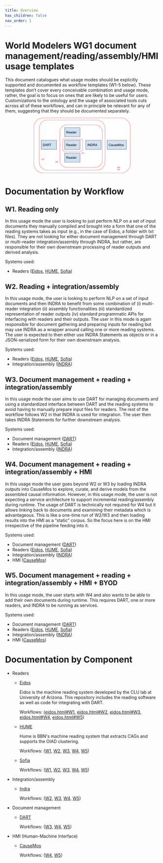 ```yaml
---
title: Overview
has_children: false
nav_order: 1
---
```


# World Modelers WG1 document management/reading/assembly/HMI usage templates

This document catalogues what usage modes should be explicitly supported and documented as workflow templates (W1-5 below). These templates don’t cover every conceivable combination and usage mode, rather, the goal is to focus on ones that are likely to be useful for users. Customizations to the ontology and the usage of associated tools cuts across all of these workflows, and can in principle be relevant for any of them, suggesting that they should be documented separately.

<p align="center">
  <img src="images/workflows.png">
</p>

# Documentation by Workflow

## W1. Reading only
In this usage mode the user is looking to just perform NLP on a set of input documents they manually compiled and brought into a form that one of the reading systems takes as input (e.g., in the case of Eidos, a folder with txt files). They are not looking for either document management through DART or multi-reader integration/assembly through INDRA, but rather, are responsible for their own downstream processing of reader outputs and derived analysis.

Systems used:
  * Readers ([Eidos](eidos.html#W1), [HUME](W1), [Sofia](W1))

## W2. Reading + integration/assembly
In this usage mode, the user is looking to perform NLP on a set of input documents and then INDRA to benefit from some combination of (i) multi-reader integration (ii) assembly functionalities (iii) standardized representation of reader outputs (iv) standard programmatic APIs for interfacing with readers and their outputs. The user in this mode is again responsible for document gathering and preparing inputs for reading but may use INDRA as a wrapper around calling one or more reading systems. The user is expected to then either use INDRA Statements as objects or in a JSON-serialized form for their own downstream analysis.

Systems used:
  * Readers ([Eidos](eidos.html#W2), [HUME](W2), [Sofia](W2))
  * Integration/assembly ([INDRA](W2))

## W3. Document management + reading + integration/assembly
In this usage mode the user aims to use DART for managing documents and using a standardized interface between DART and the reading systems to avoid having to manually prepare input files for readers. The rest of the workflow follows W2 in that INDRA is used for integration. The user then takes INDRA Statements for further downstream analysis.

Systems used:
  * Document management ([DART](W3))
  * Readers ([Eidos](eidos.html#W3), [HUME](W3), [Sofia](W3))
  * Integration/assembly ([INDRA](W3))

## W4. Document management + reading + integration/assembly + HMI
In this usage mode the user goes beyond W2 or W3 by loading INDRA outputs into CauseMos to explore, curate, and derive models from the assembled causal information. However, in this usage mode, the user is not expecting a service architecture to support incremental reading/assembly during runtime. The usage of DART is technically not required for W4 but it allows linking back to documents and examining their metadata which is advantageous. This is like a one-time run of W2/W3 and then loading results into the HMI as a “static” corpus. So the focus here is on the HMI irrespective of the pipeline feeding into it.

Systems used:
  * Document management ([DART](W4))
  * Readers ([Eidos](eidos.html#W4), [HUME](W4), [Sofia](W4))
  * Integration/assembly ([INDRA](W4))
  * HMI ([CauseMos](W4))

## W5. Document management + reading + integration/assembly + HMI + BYOD
In this usage mode, the user starts with W4 and also wants to be able to add their own documents during runtime. This requires DART, one or more readers, and INDRA to be running as services.

Systems used:
  * Document management ([DART](W5))
  * Readers ([Eidos](eidos.html#W5), [HUME](W5), [Sofia](W5))
  * Integration/assembly ([INDRA](W5))
  * HMI ([CauseMos](W5))

# Documentation by Component

* Readers
  * [Eidos](eidos.html)

    Eidos is the machine reading system developed by the CLU lab at University of Arizona. This repository includes the reading software as well as code for integrating with DART.
  
    Workflows: ([eidos.html#W1](W1), [eidos.html#W2](W2), [eidos.html#W3](W3), [eidos.html#W4](W4), [eidos.html#W5](W5))

  * [HUME](hume.html)
  
    Hume is BBN's machine reading system that extracts CAGs and supports the OIAD clustering.
    
    Workflows: ([W1](W1), [W2](W2), [W3](W3), [W4](W4), [W5](W5))

  * [Sofia](sofia.html)
  
    Workflows: ([W1](W1), [W2](W2), [W3](W3), [W4](W4), [W5](W5))

* Integration/assembly
  * [Indra](indra.html)
  
    Workflows: ([W2](W2), [W3](W3), [W4](W4), [W5](W5))

* Document management
  * [DART](dart.html)
  
    Workflows: ([W3](W3), [W4](W4), [W5](W5))

* HMI (Human-Machine Interface)
  * [CauseMos](causemos.html)
  
    Workflows: ([W4](W4), [W5](W5))
